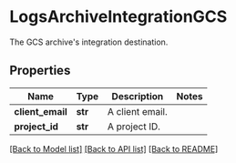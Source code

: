 # LogsArchiveIntegrationGCS

The GCS archive's integration destination.
## Properties
Name | Type | Description | Notes
------------ | ------------- | ------------- | -------------
**client_email** | **str** | A client email. | 
**project_id** | **str** | A project ID. | 

[[Back to Model list]](README.md#documentation-for-models) [[Back to API list]](README.md#documentation-for-api-endpoints) [[Back to README]](README.md)


